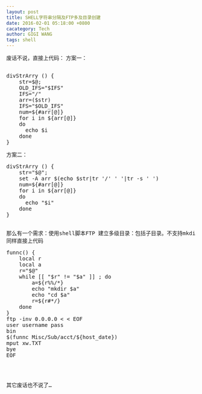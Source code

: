 ```yaml
---
layout: post
title: SHELL字符串分隔及FTP多及目录创建
date: 2016-02-01 05:18:00 +0800
cacategory: Tech
author: GIGI WANG
tags: shell
---
```

废话不说，直接上代码：
方案一：
<pre>

divStrArry () {
    str=$@;
    OLD_IFS="$IFS"
    IFS="/"
    arr=($str)
    IFS="$OLD_IFS"
    num=${#arr[@]}
    for i in ${arr[@]}
    do
      echo $i
    done
}
</pre>
方案二：

<pre>
divStrArry () {
    str="$@";
    set -A arr $(echo $str|tr '/' ' '|tr -s ' ')
    num=${#arr[@]}
    for i in ${arr[@]}
    do
      echo "$i"
    done
}
<pre>

那么有一个需求：使用shell脚本FTP 建立多级目录：包括子目录。不支持mkdir -p的。
同样直接上代码
<pre>
funnc() {
    local r
    local a
    r="$@"
    while [[ "$r" != "$a" ]] ; do
        a=${r%%/*}
        echo "mkdir $a"
        echo "cd $a"
        r=${r#*/}
    done
}
ftp -inv 0.0.0.0 < < EOF
user username pass
bin
$(funnc Misc/Sub/acct/${host_date})
mput xw.TXT
bye
EOF
</pre>
其它废话也不说了…
